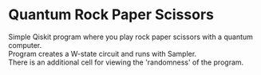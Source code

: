 # Quantum Rock Paper Scissors
Simple Qiskit program where you play rock paper scissors with a quantum computer.<br />
Program creates a W-state circuit and runs with Sampler.<br />
There is an additional cell for viewing the 'randomness' of the program.

